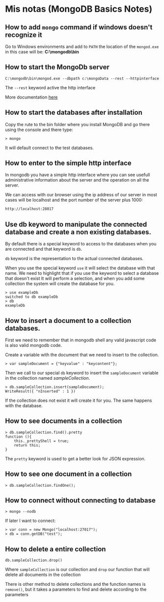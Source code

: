 # Mis notas (MongoDB Basics Notes)

## How to add `mongo` command if windows doesn't recognize it

Go to Windows environments and add to `PATH` the location of the `mongod.exe` in this case will be: **C:\mongodb\bin**

## How to start the MongoDb server

```Shell
C:\mongodb\bin\mongod.exe --dbpath c:\mongoData --rest --httpinterface
```
The `--rest` keyword active the http interface

More documentation [here](http://docs.mongodb.org/ecosystem/tools/http-interfaces/#http-console)

## How to start the databases after installation

Copy the rute to the bin folder where you install MongoDB and go there using the console and there type:
```shell
> mongo
```
It will default connect to the test databases.

## How to enter to the simple http interface

In mongodb you have a simple http interface where you can see  usefull administrative information about the server and the operation on all the server.

We can access with our browser using the ip address of our server in most cases will be localhost and the port number of the server plus 1000:
```html
http://localhost:28017
```

## Use db keyword to manipulate the connected database and create a non existing databases.

By default there is a special keyword to access to the databases when you are connected and that keyword is `db`.

`db` keyword is the representation to the actual connected databases.

When you use the special keyword `use` it will select the database with that name. We need to highlight that if you use the keyword to select a database that doesn't exist It will perform a selection, and when you add some collection the system will create the database for you.
```shell
> use exampleDb
switched to db exampleDb
> db
exampleDb
```

## How to insert a document to a collection databases.

First we need to remember that in mongodb shell any valid javascript code is also valid mongodb code.

Create a variable with the document that we need to insert to the collection.
```shell
> var sampleDocument = {"keyvalue" : "keycontent"};
```
Then we call to our special `db` keyword to insert the `sampleDocument` variable in the collection named *sampleCollection*.
```shell
> db.sampleCollection.insert(sampleDocument);
WriteResult({ "nInserted" : 1 })
```
If the collection does not exist it will create it for you. The same happens with the database.

## How to see documents in a collection

```shell
> db.sampleCollection.find().pretty
function (){
    this._prettyShell = true;
    return this;
}
```
The `pretty` keyword is used to get a better look for JSON expression.

## How to see one document in a collection

```shell
> db.sampleCollection.findOne();
```

## How to connect without connecting to database

```shell
> mongo --nodb
```
If later I want to connect:

```shell
> var conn = new Mongo("localhost:27017");
> db = conn.getDB("test");
```

## How to delete a entire collection

```shell
db.sampleCollection.drop()
```
Where `sampleCollection` is our collection and `drop` our function that will delete all documents in the collection

There is other method to delete collections and the function names is `remove()`, but it takes a parameters to find and delete according to the parameters
